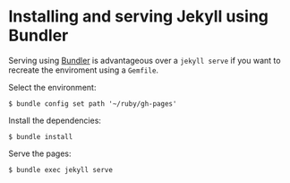

# Installing and serving Jekyll using Bundler

Serving using [Bundler](https://bundler.io/) is advantageous
over a `jekyll serve` if you want to recreate the enviroment
using a `Gemfile`.

Select the environment:
```
$ bundle config set path '~/ruby/gh-pages'
```

Install the dependencies:
```
$ bundle install
```

Serve the pages:
```
$ bundle exec jekyll serve
```
